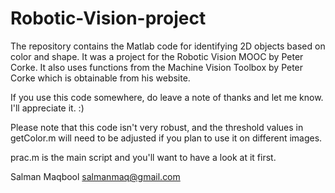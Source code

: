 # Robotic-Vision-project
The repository contains the Matlab code for identifying 2D objects based on color and shape. It was a project for the Robotic Vision MOOC by Peter Corke. It also uses functions from the Machine Vision Toolbox by Peter Corke which is obtainable from his website.

If you use this code somewhere, do leave a note of thanks and let me know. I'll appreciate it. :)

Please note that this code isn't very robust, and the threshold values in getColor.m will need to be adjusted if you plan to use it on different images.

prac.m is the main script and you'll want to have a look at it first.

Salman Maqbool
salmanmaq@gmail.com
